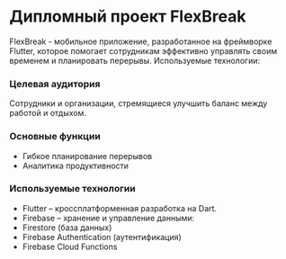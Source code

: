 # Дипломный проект FlexBreak

FlexBreak - мобильное приложение, разработанное на фреймворке Flutter, которое помогает сотрудникам эффективно управлять своим временем и планировать перерывы.
Используемые технологии: 

### Целевая аудитория
Сотрудники и организации, стремящиеся улучшить баланс между работой и отдыхом. 

### Основные функции
- Гибкое планирование перерывов
- Аналитика продуктивности

### Используемые технологии
- Flutter – кроссплатформенная разработка на Dart.
- Firebase – хранение и управление данными:
- Firestore (база данных)
- Firebase Authentication (аутентификация)
- Firebase Cloud Functions